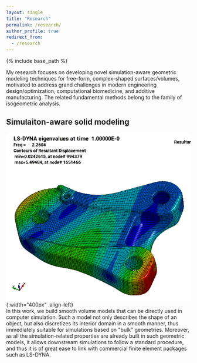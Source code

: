 ```yaml
---
layout: single
title: "Research"
permalink: /research/
author_profile: true
redirect_from:
  - /research
---
```


{% include base_path %}

My research focuses on developing novel simulation-aware geometric modeling techniques for free-form, complex-shaped surfaces/volumes, 
motivated to address grand challenges in modern engineering design/optimization, computational biomedicine, and additive manufacturing. 
The related fundamental methods belong to the family of isogeometric analysis.

Simulaiton-aware solid modeling
-------------------------------
![](/images/engine-mount.gif){:width="400px" .align-left}  
In this work, we build smooth volume models that can be directly used in computer simulation. Such a model not only describes the shape of an object, but also discretizes its interior domain in a smooth manner, thus immediately suitable for simulations based on "bulk" geometries. Moreover, as all the simulation-related properties are already built in such geometric models, it allows downstream simulations to follow a standard procedure, and thus it is of great ease to link with commercial finite element packages such as LS-DYNA.
